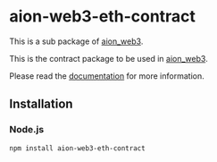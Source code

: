 # aion-web3-eth-contract

This is a sub package of [aion_web3][repo].

This is the contract package to be used in [aion_web3][repo].

Please read the [documentation](https://docs.aion.network/docs/web3) for more information.

## Installation

### Node.js

```bash
npm install aion-web3-eth-contract
```

[repo]: https://github.com/aionnetwork/aion_web3




